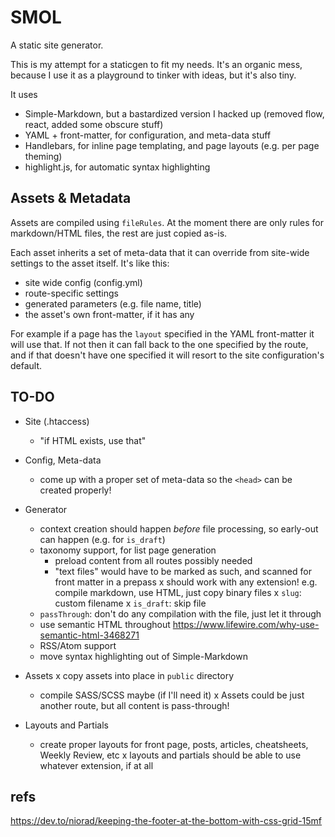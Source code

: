 
# SMOL

A static site generator.

This is my attempt for a staticgen to fit my needs. It's an organic mess, because I use it as a playground to tinker with ideas, but it's also tiny.

It uses

- Simple-Markdown, but a bastardized version I hacked up (removed flow, react, added some obscure stuff)
- YAML + front-matter, for configuration, and meta-data stuff
- Handlebars, for inline page templating, and page layouts (e.g. per page theming)
- highlight.js, for automatic syntax highlighting

## Assets & Metadata

Assets are compiled using `fileRules`. At the moment there are only rules for markdown/HTML files, the rest are just copied as-is.

Each asset inherits a set of meta-data that it can override from site-wide settings to the asset itself. It's like this:

- site wide config (config.yml)
- route-specific settings
- generated parameters (e.g. file name, title)
- the asset's own front-matter, if it has any

For example if a page has the `layout` specified in the YAML front-matter it will use that. If not then it can fall back to the one specified by the route, and if that doesn't have one specified it will resort to the site configuration's default.

## TO-DO

- Site (.htaccess)
  - "if HTML exists, use that"

- Config, Meta-data
  - come up with a proper set of meta-data so the `<head>` can be created properly!

- Generator
  - context creation should happen _before_ file processing, so early-out can happen (e.g. for `is_draft`)
  - taxonomy support, for list page generation
    - preload content from all routes possibly needed
    - "text files" would have to be marked as such, and scanned for front matter in a prepass
  x should work with any extension! e.g. compile markdown, use HTML, just copy binary files
  x `slug`: custom filename
  x `is_draft`: skip file
  - `passThrough`: don't do any compilation with the file, just let it through
  - use semantic HTML throughout https://www.lifewire.com/why-use-semantic-html-3468271
  - RSS/Atom support
  - move syntax highlighting out of Simple-Markdown

- Assets
  x copy assets into place in `public` directory
  - compile SASS/SCSS maybe (if I'll need it)
  x Assets could be just another route, but all content is pass-through!

- Layouts and Partials
  - create proper layouts for front page, posts, articles, cheatsheets, Weekly Review, etc
  x layouts and partials should be able to use whatever extension, if at all

## refs

https://dev.to/niorad/keeping-the-footer-at-the-bottom-with-css-grid-15mf

